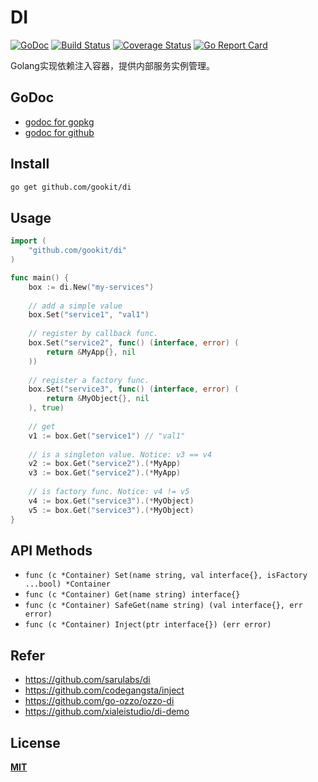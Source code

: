 # DI

[![GoDoc](https://godoc.org/github.com/gookit/di?status.svg)](https://godoc.org/github.com/gookit/di)
[![Build Status](https://travis-ci.org/gookit/di.svg?branch=master)](https://travis-ci.org/gookit/di)
[![Coverage Status](https://coveralls.io/repos/github/gookit/di/badge.svg?branch=master)](https://coveralls.io/github/gookit/di?branch=master)
[![Go Report Card](https://goreportcard.com/badge/github.com/gookit/di)](https://goreportcard.com/report/github.com/gookit/di)

Golang实现依赖注入容器，提供内部服务实例管理。

## GoDoc

- [godoc for gopkg](https://godoc.org/gopkg.in/gookit/di.v1)
- [godoc for github](https://godoc.org/github.com/gookit/di)

## Install

```bash
go get github.com/gookit/di
```

## Usage

```go
import (
    "github.com/gookit/di"
)

func main() {
    box := di.New("my-services")
    
    // add a simple value
    box.Set("service1", "val1")
    
    // register by callback func.
    box.Set("service2", func() (interface, error) (
    	return &MyApp{}, nil
    ))
    
    // register a factory func.
    box.Set("service3", func() (interface, error) (
    	return &MyObject{}, nil
    ), true)
    
    // get 
    v1 := box.Get("service1") // "val1"
    
    // is a singleton value. Notice: v3 == v4
    v2 := box.Get("service2").(*MyApp)
    v3 := box.Get("service2").(*MyApp)
    
    // is factory func. Notice: v4 != v5
    v4 := box.Get("service3").(*MyObject)
    v5 := box.Get("service3").(*MyObject)
}
```

## API Methods

- `func (c *Container) Set(name string, val interface{}, isFactory ...bool) *Container`
- `func (c *Container) Get(name string) interface{}`
- `func (c *Container) SafeGet(name string) (val interface{}, err error)`
- `func (c *Container) Inject(ptr interface{}) (err error)`

## Refer

- https://github.com/sarulabs/di
- https://github.com/codegangsta/inject
- https://github.com/go-ozzo/ozzo-di
- https://github.com/xialeistudio/di-demo

## License

**[MIT](LICENSE)**

